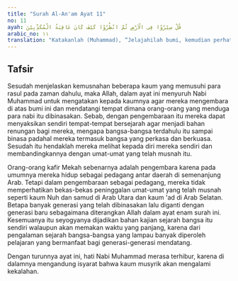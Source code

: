 ```yaml
---
title: "Surah Al-An'am Ayat 11"
no: 11
ayah: قُلْ سِيْرُوْا فِى الْاَرْضِ ثُمَّ انْظُرُوْا كَيْفَ كَانَ عَاقِبَةُ الْمُكَذِّبِيْنَ 
arabic_no: ١١
translation: "Katakanlah (Muhammad), “Jelajahilah bumi, kemudian perhatikanlah bagai-mana kesudahan orang-orang yang mendustakan itu.”"
---
```


## Tafsir

Sesudah menjelaskan kemusnahan beberapa kaum yang memusuhi para rasul pada zaman dahulu, maka Allah, dalam ayat ini menyuruh Nabi Muhammad untuk mengatakan kepada kaumnya agar mereka mengembara di atas bumi ini dan mendatangi tempat dimana orang-orang yang menduga para nabi itu dibinasakan. Sebab, dengan pengembaraan itu mereka dapat menyaksikan sendiri tempat-tempat bersejarah agar menjadi bahan renungan bagi mereka, mengapa bangsa-bangsa terdahulu itu sampai binasa padahal mereka termasuk bangsa yang perkasa dan berkuasa. Sesudah itu hendaklah mereka melihat kepada diri mereka sendiri dan membandingkannya dengan umat-umat yang telah musnah itu.

Orang-orang kafir Mekah sebenarnya adalah pengembara karena pada umumnya mereka hidup sebagai pedagang antar daerah di semenanjung Arab. Tetapi dalam pengembaraan sebagai pedagang, mereka tidak memperhatikan bekas-bekas peninggalan umat-umat yang telah musnah seperti kaum Nuh dan samud di Arab Utara dan kaum 'ad di Arab Selatan. Betapa banyak generasi yang telah dibinasakan lalu diganti dengan generasi baru sebagaimana diterangkan Allah dalam ayat enam surah ini. Kesemuanya itu seyogyanya dijadikan bahan kajian sejarah bangsa itu sendiri walaupun akan memakan waktu yang panjang, karena dari pengalaman sejarah bangsa-bangsa yang lampau banyak diperoleh pelajaran yang bermanfaat bagi generasi-generasi mendatang.

Dengan turunnya ayat ini, hati Nabi Muhammad merasa terhibur, karena di dalamnya mengandung isyarat bahwa kaum musyrik akan mengalami kekalahan.